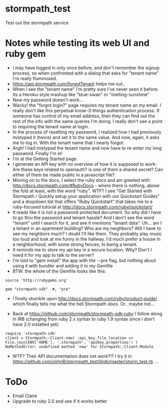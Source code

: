 stormpath_test
==============

Test out the stormpath service

# Notes while testing its web UI and ruby gem
- I may have logged in only once before, and don't remember the signup process, so when confronted with a dialog that asks for "tenant name" I'm really flummoxed.
- https://api.stormpath.com/forgotTenant helps me out..
- When I see the "tenant name" I'm pretty sure I've never seen it before. Its a Heroku-style mashup like "blue-swan" or "melting-sunshine"
- Now my password doesn't work...
- Wacky! the "forgot login?" page requires my tenant name an my email. I really don't like this perpetual know-3-things authentication process. If someone has control of my email address, then they can find out the rest of the info with the same queries I'm doing. I really don't see a point to requiring the tenant name at login.
- In the process of resetting my password, I realized how I had previously mistyped it (twice) and set it to the same value. And now, again, it asks me to log in. With the tenant name that I nearly forgot.
- Argh! I had mistyped the tenant name and now have to re-enter my long password. Finally I'm in!
- I'm at the Getting Started page. 
- I generate an API key with no overview of how it is supposed to work: Are these keys related to openauth? is one of them a shared secret? Can either of them be made public in a javascript file?
- Moving on to the docs, I select the ruby docs and am greeted with http://docs.stormpath.com/#RubyDocs - where there is nothing, above the fold at least, with the word "ruby". WTF? I see "Get Started with Stormpath / Quickly setup your application with our Quickstart Guides" and a dropdown list that offers "Ruby Quickstart" that takes me to a ruby-focused tutorial at http://docs.stormpath.com/ruby/quickstart/
- It reads like it is not a password-protected document. So why did I have to go thru the password and tenant hassle? And I don't see the word "tenant" until I search for it, and see it mentions "tenant data". Uh... am I a tenant in an apartment building? Who are my neighbors? Will I have to see my neighbors much? I doubt I'll like them. They probably play music too loud and look at me funny in the hallway. I'd much prefer a house in a neighborhood, with some strong fences, to being a tenant.
- It reminds me to store my api key in a secure location. Why? Don't I need it for my app to talk to the server?
- I'm told to "gem install" the app with the --pre flag, but nothing about using it with bundler and adding it to my Gemfile
- BTW: the whole of the Gemfile looks like this:

```
source 'http://rubygems.org'

gem "stormpath-sdk"  #, "pre"
```

- I finally stumble upon http://docs.stormpath.com/ruby/product-guide/ which finally tells me what the hell Stormpath *does*. Or.. maybe not...

- Back at https://github.com/stormpath/stormpath-sdk-ruby I follow along in IRB (changing from ruby 2.x syntax to ruby 1.9 syntax since I don't have 2.0 installed yet):

```
require 'stormpath-sdk'
client = Stormpath::Client.new( :api_key_file_location => File.join(ENV['HOME'], '.stormpath', 'apiKey.properties') )
NoMethodError: undefined method `new' for Stormpath::Client:Module
```

- WTF? Their API documentation does not work?!? I try it in https://github.com/JohnB/stormpath_test/blob/master/storm_test.rb ...

# ToDo
- Email Claire
- Upgrade to ruby 2.0 and see if it works better

 


